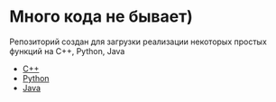# Много кода не бывает)
Репозиторий создан для загрузки реализации некоторых простых функций на C++, Python, Java
- [C++](https://github.com/GunBladeMan/someCodeForFun/blob/main/readme/C%2B%2B)
- [Python]()
- [Java]()
